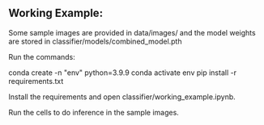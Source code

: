 ## Working Example:

Some sample images are provided in data/images/ and the model weights are stored in classifier/models/combined_model.pth

Run the commands: 

conda create -n "env" python=3.9.9
conda activate env
pip install -r requirements.txt

Install the requirements and open classifier/working_example.ipynb.

Run the cells to do inference in the sample images.

